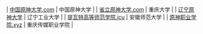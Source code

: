 | [中国原神大学.com](https://www.中国原神大学.com) | 中国原神大学 |
| [省立原神大学.com](https://www.省立原神大学.com) | 重庆大学 |
| [辽宁原神大学](https://www.辽宁原神大学.com) | 辽宁工业大学 |
| [提瓦特高等师范学院.icu](http://www.提瓦特高等师范学院.icu) | 安徽师范大学 |
| [原神职业学院.xyz](http://原神职业学院.xyz) | 重庆传媒职业学院 |
